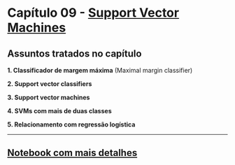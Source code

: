# Capítulo 09 - [Support Vector Machines](../README.md)

## Assuntos tratados no capítulo

**1. Classificador de margem máxima** (Maximal margin classifier)

**2. Support vector classifiers**

**3. Support vector machines**

**4. SVMs com mais de duas classes**

**5. Relacionamento com regressão logística**

--------------------

## [Notebook com mais detalhes](./ch9_01_anotacoes.ipynb)

